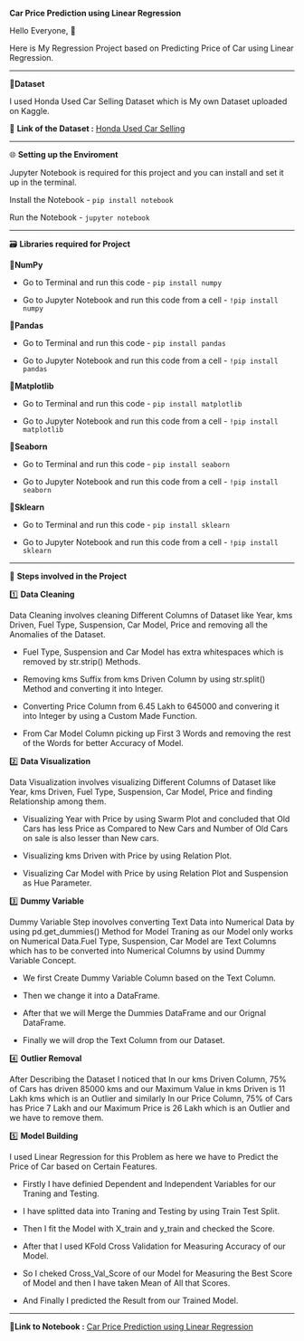 **Car Price Prediction using Linear Regression**

Hello Everyone, 👋 

Here is My Regression Project based on Predicting Price of Car using Linear Regression.

------------------------------------

🔸**Dataset**

I used Honda Used Car Selling Dataset which is My own Dataset uploaded on Kaggle.

📍 **Link of the Dataset :** [Honda Used Car Selling](https://www.kaggle.com/datasets/themrityunjaypathak/honda-car-selling)

-------------------------------------

🌐 **Setting up the Enviroment**

Jupyter Notebook is required for this project and you can install and set it up in the terminal.

Install the Notebook - `pip install notebook`

Run the Notebook - `jupyter notebook`

------------------------------------------

🗃️ **Libraries required for Project**

🔸**NumPy**

- Go to Terminal and run this code - `pip install numpy`

- Go to Jupyter Notebook and run this code from a cell - `!pip install numpy`

🔸**Pandas**

- Go to Terminal and run this code - `pip install pandas`

- Go to Jupyter Notebook and run this code from a cell - `!pip install pandas`

🔸**Matplotlib**

- Go to Terminal and run this code - `pip install matplotlib`

- Go to Jupyter Notebook and run this code from a cell - `!pip install matplotlib`

🔸**Seaborn**

- Go to Terminal and run this code - `pip install seaborn`

- Go to Jupyter Notebook and run this code from a cell - `!pip install seaborn`

🔸**Sklearn**

- Go to Terminal and run this code - `pip install sklearn`

- Go to Jupyter Notebook and run this code from a cell - `!pip install sklearn`

--------------------------------------------

📝 **Steps involved in the Project**

1️⃣ **Data Cleaning**

Data Cleaning involves cleaning Different Columns of Dataset like Year, kms Driven, Fuel Type, Suspension, Car Model, Price and removing all the Anomalies of the Dataset.

- Fuel Type, Suspension and Car Model has extra whitespaces which is removed by str.strip() Methods.

- Removing kms Suffix from kms Driven Column by using str.split() Method and converting it into Integer.

- Converting Price Column from 6.45 Lakh to 645000 and convering it into Integer by using a Custom Made Function.

- From Car Model Column picking up First 3 Words and removing the rest of the Words for better Accuracy of Model.

2️⃣ **Data Visualization**

Data Visualization involves visualizing Different Columns of Dataset like Year, kms Driven, Fuel Type, Suspension, Car Model, Price and finding Relationship among them.

- Visualizing Year with Price by using Swarm Plot and concluded that Old Cars has less Price as Compared to New Cars and Number of Old Cars on sale is also lesser than New cars. 

- Visualizing kms Driven with Price by using Relation Plot.

- Visualizing Car Model with Price by using Relation Plot and Suspension as Hue Parameter.

3️⃣ **Dummy Variable**

Dummy Variable Step inovolves converting Text Data into Numerical Data by using pd.get_dummies() Method for Model Traning as our Model only works on Numerical Data.Fuel Type, Suspension, Car Model are Text Columns which has to be converted into Numerical Columns by usind Dummy Variable Concept.

- We first Create Dummy Variable Column based on the Text Column.

- Then we change it into a DataFrame.

- After that we will Merge the Dummies DataFrame and our Orignal DataFrame.

- Finally we will drop the Text Column from our Dataset.

4️⃣ **Outlier Removal**

After Describing the Dataset I noticed that In our kms Driven Column, 75% of Cars has driven 85000 kms and our Maximum Value in kms Driven is 11 Lakh kms which is an Outlier and similarly In our Price Column, 75% of Cars has Price 7 Lakh and our Maximum Price is 26 Lakh which is an Outlier and we have to remove them.

5️⃣ **Model Building**

I used Linear Regression for this Problem as here we have to Predict the Price of Car based on Certain Features.

- Firstly I have definied Dependent and Independent Variables for our Traning and Testing.

- I have splitted data into Traning and Testing by using Train Test Split.

- Then I fit the Model with X_train and y_train and checked the Score.

- After that I used KFold Cross Validation for Measuring Accuracy of our Model.

- So I cheked Cross_Val_Score of our Model for Measuring the Best Score of Model and then I have taken Mean of All that Scores.

- And Finally I predicted the Result from our Trained Model.

--------------------------------

📍**Link to Notebook :** [Car Price Prediction using Linear Regression](https://www.kaggle.com/code/themrityunjaypathak/car-price-prediction-using-linear-regression)
